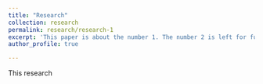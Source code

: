 ```yaml
---
title: "Research"
collection: research
permalink: research/research-1
excerpt: 'This paper is about the number 1. The number 2 is left for future work.'
author_profile: true

---
```

This research
